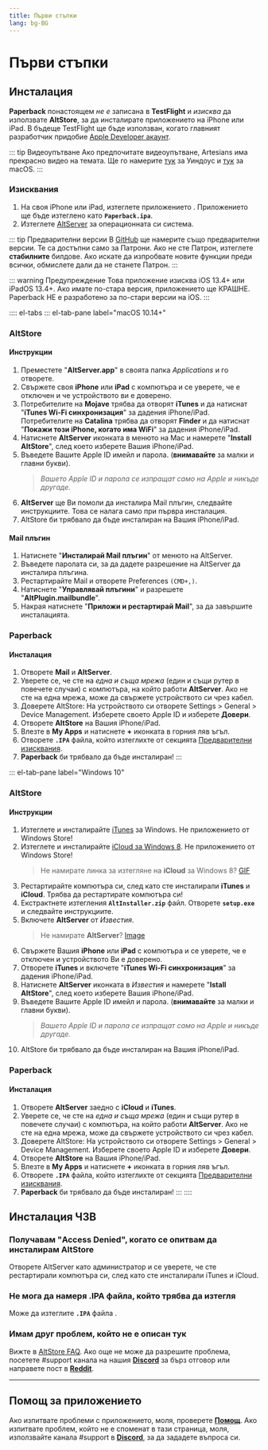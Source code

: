 ```yaml
---
title: Първи стъпки
lang: bg-BG
---
```


# Първи стъпки

## Инсталация
**Paperback** понастоящем _не е_ записана в **TestFlight** и _изисква_ да използвате **AltStore**, за да инсталирате приложението на iPhone или iPad. В бъдеще TestFlight ще бъде използван, когато главният разработчик придобие [Apple Developer акаунт](https://developer.apple.com/programs/).

::: tip Видеоупътване
Ако предпочитате видеоупътване, Artesians има прекрасно видео на темата. Ще го намерите [тук](https://www.youtube.com/watch?v=n1KRwsxNiWY) за Уиндоус и [тук](https://www.youtube.com/watch?v=CjPjsF4yJ0M) за macOS.
:::

### Изисквания
1. На своя iPhone или iPad, изтеглете приложението <Download text="от тук"/>. Приложението ще бъде изтеглено като **`Paperback.ipa`**.
1. Изтеглете [AltServer](https://altstore.io/) за операционната си система.

::: tip Предварителни версии
В [GitHub](https://github.com/Paperback-iOS/app/releases) ще намерите също предварителни версии. Те са достъпни само за Патрони. Ако не сте Патрон, изтеглете **стабилните** билдове.
Ако искате да изпробвате новите функции преди всички, обмислете дали да не станете Патрон.
:::

::: warning Предупреждение
Това приложение изисква iOS 13.4+ или iPadOS 13.4+. Ако имате по-стара версия, приложението ще КРАШНЕ. Paperback НЕ е разработено за по-стари версии на iOS.
:::

:::: el-tabs
::: el-tab-pane label="macOS 10.14+"
### AltStore
#### Инструкции
1. Преместете "**AltServer.app**" в своята папка *Applications* и го отворете.
1. Свържете своя **iPhone** или **iPad** с компютъра и се уверете, че е отключен и че устройството ви е доверено.
1. Потребителите на **Mojave** трябва да отворят **iTunes** и да натиснат "**iTunes Wi-Fi синхронизация**" за дадения iPhone/iPad.
   Потребителите на **Catalina** трябва да отворят **Finder** и да натиснат "**Покажи този iPhone, когато има WiFi**" за дадения iPhone/iPad.
1. Натиснете **AltServer** иконката в менюто на Mac и намерете "**Install AltStore**", след което изберете Вашия iPhone/iPad.
1. Въведете Вашите Apple ID имейл и парола. (**внимавайте** за малки и главни букви).
	> *Вашето Apple ID и парола се изпращат само на Apple и никъде другаде.*
1. **AltServer** ще Ви помоли да инсталира Mail плъгин, следвайте инструкциите. Това се налага само при първра инсталация.
1. AltStore би трябвало да бъде инсталиран на Вашия iPhone/iPad.

#### Mail плъгин
1. Натиснете "**Инсталирай Mail плъгин**" от менюто на AltServer.
1. Въведете паролата си, за да дадете разрешение на AltServer да инсталира плъгина.
1. Рестартирайте Mail и отворете Preferences `(CMD+,)`.
1. Натиснете "**Управлявай плъгини**" и разрешете "**AltPlugin.mailbundle**".
1. Накрая натиснете "**Приложи и рестартирай Mail**", за да завършите инсталацията.

### Paperback
#### Инсталация
1. Отворете **Mail** и **AltServer**.
1. Уверете се, че сте на _една и съща мрежа_ (един и същи рутер в повечете случаи) с компютъра, на който работи **AltServer**. Ако не сте на една мрежа, може да свържете устройството си чрез кабел.
1. Доверете AltStore: На устройството си отворете Settings > General > Device Management. Изберете своето Apple ID и изберете **Довери**.
1. Отворете **AltStore** на Вашия iPhone/iPad.
1. Влезте в **My Apps** и натиснете **+** иконката в горния ляв ъгъл.
1. Отворете **`.IPA`** файла, който изтеглихте от секцията [Предварителни изисквания](/help/guides/getting-started/#prerequisites).
1. **Paperback** би трябвало да бъде инсталиран!
:::

::: el-tab-pane label="Windows 10"
### AltStore
#### Инструкции
1. Изтеглете и инсталирайте [iTunes](https://www.apple.com/itunes/download/win64) за Windows.
   <el-tag type="warning">Не приложението от Windows Store!</el-tag>
1. Изтеглете и инсталирайте [iCloud за Windows 8](https://support.apple.com/en-us/HT204283).
   <el-tag type="warning">Не приложението от Windows Store!</el-tag>
	> Не намирате линка за изтегляне на **iCloud** за Windows 8? [GIF](https://imgur.com/a/P1ef4Wd)
1. Рестартирайте компютъра си, след като сте инсталирали **iTunes** и **iCloud**.
   <el-tag type="warning">Трябва да рестартирате компютъра си!</el-tag>
1. Екстрактнете изтегления **`AltInstaller.zip`** файл. Отворете **`setup.exe`** и следвайте инструкциите.
1. Включете **AltServer** от *Известия*.
	> Не намирате **AltServer**? [Image](https://imgur.com/a/rSagfh2)
1. Свържете Вашия **iPhone** или **iPad** с компютъра и се уверете, че е отключен и устройството Ви е доверено.
1. Отворете **iTunes** и включете "**iTunes Wi-Fi синхронизация**" за дадения iPhone/iPad.
1. Натиснете **AltServer** иконката в *Известия* и намерете "**Istall AltStore**", след което изберете Вашия iPhone/iPad.
1. Въведете Вашите Apple ID имейл и парола. (**внимавайте** за малки и главни букви).
	> *Вашето Apple ID и парола се изпращат само на Apple и никъде другаде.*
1. AltStore би трябвало да бъде инсталиран на Вашия iPhone/iPad.

### Paperback
#### Инсталация
1. Отворете **AltServer** заедно с **iCloud** и **iTunes**.
1. Уверете се, че сте на _една и съща мрежа_ (един и същи рутер в повечете случаи) с компютъра, на който работи **AltServer**. Ако не сте на една мрежа, може да свържете устройството си чрез кабел.
1. Доверете AltStore: На устройството си отворете Settings > General > Device Management. Изберете своето Apple ID и изберете **Довери**.
1. Отворете **AltStore** на Вашия iPhone/iPad.
1. Влезте в **My Apps** и натиснете **+** иконката в горния ляв ъгъл.
1. Отворете **`.IPA`** файла, който изтеглихте от секцията [Предварителни изисквания](/bg/help/guides/getting-started/#prerequisites).
1. **Paperback** би трябвало да бъде инсталиран!
:::
::::

## Инсталация ЧЗВ
### Получавам "Access Denied", когато се опитвам да инсталирам AltStore
Отворете AltServer като администратор и се уверете, че сте рестартирали компютъра си, след като сте инсталирали iTunes и iCloud.

### Не мога да намеря .IPA файла, който трябва да изтегля
Може да изтеглите **`.IPA`** файла <Download text="от тук"/>.

### Имам друг проблем, който не е описан тук
Вижте в [AltStore FAQ](https://altstore.io/faq/). Ако още не може да разрешите проблема, посетете #support канала на нашия **[Discord](https://discord.gg/Ny83JV3)** за бърз отговор или направете пост в **[Reddit](https://www.reddit.com/r/Paperback/)**.

---

## Помощ за приложението
Ако изпитвате проблеми с приложението, моля, проверете **[Помощ](/help/faq/#troubleshooting)**. Ако изпитвате проблем, който не е споменат в тази страница, моля, използвайте канала #support в **[Discord](https://discord.gg/Ny83JV3)**, за да зададете въпроса си.
